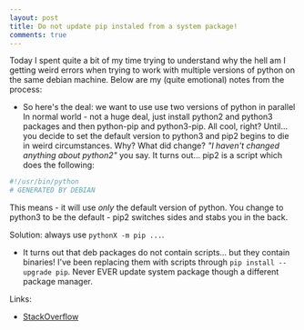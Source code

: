 ```yaml
---
layout: post
title: Do not update pip instaled from a system package!
comments: true
---
```


Today I spent quite a bit of my time trying to understand why the hell am I
getting weird errors when trying to work with multiple versions of python on
the same debian machine. Below are my (quite emotional) notes from the process:

* So here's the deal: we want to use use two versions of python in parallel 
In normal world - not a huge deal, just install python2 and python3 packages 
and then python-pip and python3-pip. All cool, right?
Until... you decide to set the default version to python3 and pip2 begins to 
die in weird circumstances. Why? What did change? _"I haven't changed anything 
about python2"_ you say. It turns out... pip2 is a script which does the 
following:

```sh
#!/usr/bin/python
# GENERATED BY DEBIAN
```

This means - it will use _only_ the default version of python. You change to 
python3 to be the default - pip2 switches sides and stabs you in the back.

Solution: always use `pythonX -m pip ...`.

* It turns out that deb packages do not contain scripts... but they contain
  binaries! I've been replacing them with scripts through `pip install
  --upgrade pip`. Never EVER update system package though a different package
  manager.

Links:

* [StackOverflow](https://stackoverflow.com/questions/49836676/error-after-upgrading-pip-cannot-import-name-main)
